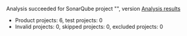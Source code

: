Analysis succeeded for SonarQube project "", version  [Analysis results](https://sonarcloud.io/dashboard/index/mix.core)
- Product projects: 6, test projects: 0
- Invalid projects: 0, skipped projects: 0, excluded projects: 0
